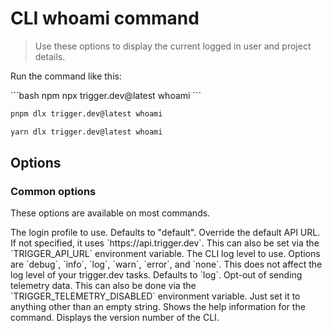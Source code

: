 # CLI whoami command

> Use these options to display the current logged in user and project details.

Run the command like this:

<CodeGroup>
  ```bash npm
  npx trigger.dev@latest whoami
  ```

  ```bash pnpm
  pnpm dlx trigger.dev@latest whoami
  ```

  ```bash yarn
  yarn dlx trigger.dev@latest whoami
  ```
</CodeGroup>

## Options

### Common options

These options are available on most commands.

<ParamField body="Login profile" type="--profile">
  The login profile to use. Defaults to "default".
</ParamField>

<ParamField body="API URL" type="--api-url | -a">
  Override the default API URL. If not specified, it uses `https://api.trigger.dev`. This can also be set via the `TRIGGER_API_URL` environment variable.
</ParamField>

<ParamField body="Log level" type="--log-level | -l">
  The CLI log level to use. Options are `debug`, `info`, `log`, `warn`, `error`, and `none`. This does not affect the log level of your trigger.dev tasks. Defaults to `log`.
</ParamField>

<ParamField body="Skip telemetry" type="--skip-telemetry">
  Opt-out of sending telemetry data. This can also be done via the `TRIGGER_TELEMETRY_DISABLED` environment variable. Just set it to anything other than an empty string.
</ParamField>

<ParamField body="Help" type="--help | -h">
  Shows the help information for the command.
</ParamField>

<ParamField body="Version" type="--version | -v">
  Displays the version number of the CLI.
</ParamField>
